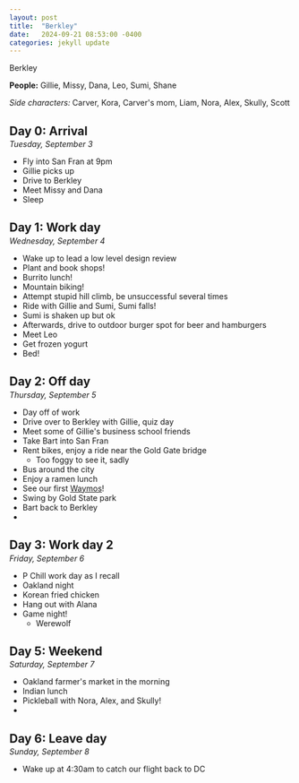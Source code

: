 ```yaml
---
layout: post
title:  "Berkley"
date:   2024-09-21 08:53:00 -0400
categories: jekyll update
---
```


Berkley

**People:** Gillie, Missy, Dana, Leo, Sumi, Shane

*Side characters:* Carver, Kora, Carver's mom, Liam, Nora, Alex, Skully, Scott

## Day 0: Arrival

<p style="margin-top: -15px;"><i>Tuesday, September 3</i></p>

- Fly into San Fran at 9pm
- Gillie picks up
- Drive to Berkley
- Meet Missy and Dana
- Sleep

## Day 1: Work day

<p style="margin-top: -15px;"><i>Wednesday, September 4</i></p>

- Wake up to lead a low level design review
- Plant and book shops!
- Burrito lunch!
- Mountain biking!
- Attempt stupid hill climb, be unsuccessful several times
- Ride with Gillie and Sumi, Sumi falls!
- Sumi is shaken up but ok
- Afterwards, drive to outdoor burger spot for beer and hamburgers
- Meet Leo
- Get frozen yogurt
- Bed!

## Day 2: Off day

<p style="margin-top: -15px;"><i>Thursday, September 5</i></p>

- Day off of work
- Drive over to Berkley with Gillie, quiz day
- Meet some of Gillie's business school friends
- Take Bart into San Fran
- Rent bikes, enjoy a ride near the Gold Gate bridge
  - Too foggy to see it, sadly
- Bus around the city
- Enjoy a ramen lunch
- See our first [Waymos](https://waymo.com/)!
- Swing by Gold State park
- Bart back to Berkley
- 

## Day 3: Work day 2

<p style="margin-top: -15px;"><i>Friday, September 6</i></p>

- P Chill work day as I recall
- Oakland night
- Korean fried chicken
- Hang out with Alana
- Game night!
  - Werewolf

## Day 5: Weekend

<p style="margin-top: -15px;"><i>Saturday, September 7</i></p>

- Oakland farmer's market in the morning
- Indian lunch
- Pickleball with Nora, Alex, and Skully!
- 

## Day 6: Leave day

<p style="margin-top: -15px;"><i>Sunday, September 8</i></p>

- Wake up at 4:30am to catch our flight back to DC

